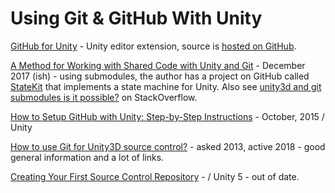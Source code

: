 # Using Git & GitHub With Unity

[GitHub for Unity](https://unity.github.com) - Unity editor extension, source is [hosted on GitHub](https://github.com/github-for-unity/Unity).

[A Method for Working with Shared Code with Unity and Git](http://prime31.github.io/A-Method-for-Working-with-Shared-Code-with-Unity-and-Git/) - December 2017 (ish) - using submodules, the author has a project on GitHub called [StateKit](https://github.com/prime31/StateKit) that implements a state machine for Unity. Also see [unity3d and git submodules is it possible?](https://stackoverflow.com/questions/24899296/unity3d-and-git-submodules-is-it-possible) on StackOverflow.

[How to Setup GitHub with Unity: Step-by-Step Instructions](https://www.studica.com/blog/how-to-setup-github-with-unity-step-by-step-instructions) - October, 2015 / Unity

[How to use Git for Unity3D source control?](https://stackoverflow.com/questions/18225126/how-to-use-git-for-unity3d-source-control) - asked 2013, active 2018 - good general information and a lot of links.

[Creating Your First Source Control Repository](https://unity3d.com/learn/tutorials/topics/cloud-build/creating-your-first-source-control-repository) - / Unity 5 - out of date.
